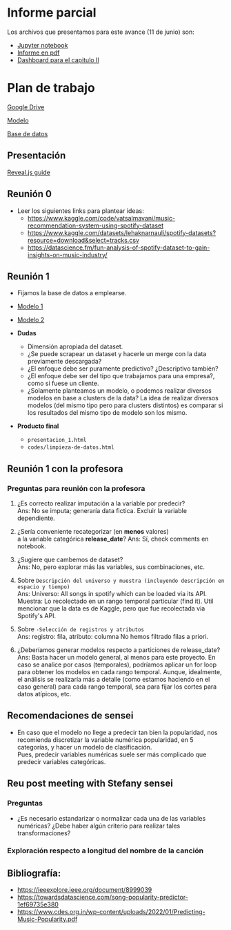 # Informe parcial

Los archivos que presentamos para este avance (11 de junio) son:

- [Jupyter notebook](https://github.com/lucio-cornejo/proyecto-analisis-de-datos-1INF03/blob/main/codes/limpieza_de_datos.ipynb)
- [Informe en pdf](https://github.com/lucio-cornejo/proyecto-analisis-de-datos-1INF03/blob/main/informes/informe_01.pdf)
- [Dashboard para el capitulo II](https://lucio-cornejo.shinyapps.io/chapter-II-dashboard-INF03/#)


# Plan de trabajo

[Google Drive](https://drive.google.com/drive/folders/17FhWbmf-yrM_O8_6QcMLvTLurjviZqyu)

[Modelo](https://www.kaggle.com/datasets/lehaknarnauli/spotify-datasets)

[Base de datos](https://www.kaggle.com/datasets/yamaerenay/spotify-dataset-19212020-600k-tracks?resource=download)

## Presentación

[Reveal.js guide](https://quarto.org/docs/presentations/revealjs/)

## Reunión 0

- Leer los siguientes links para plantear ideas:
    - <https://www.kaggle.com/code/vatsalmavani/music-recommendation-system-using-spotify-dataset>
    - <https://www.kaggle.com/datasets/lehaknarnauli/spotify-datasets?resource=download&select=tracks.csv>
    - <https://datascience.fm/fun-analysis-of-spotify-dataset-to-gain-insights-on-music-industry/>

## Reunión 1

- Fijamos la base de datos a emplearse.

- [Modelo 1](https://adrian-mb97.medium.com/predicting-the-odds-a-song-of-reaching-the-billboard-hot-100-d48776da386b)

- [Modelo 2](https://github.com/jesperhemmingsson/Spotify-EDA)

- **Dudas** 
    - Dimensión apropiada del dataset.
    - ¿Se puede scrapear un dataset y 
    hacerle un merge con la data previamente descargada?
    - ¿El enfoque debe ser puramente predictivo? ¿Descriptivo también?
    - ¿El enfoque debe ser del tipo que trabajamos para una empresa?, como si fuese un cliente.
    - ¿Solamente planteamos un modelo, o podemos realizar diversos modelos en base a clusters de la data? 
    La idea de realizar diversos modelos (del mismo tipo pero para clusters distintos) es comparar si los resultados del mismo tipo de modelo son los mismo. 

- **Producto final**
    - `presentacion_1.html` 
    - `codes/limpieza-de-datos.html` 

## Reunión 1 con la profesora

### Preguntas para reunión con la profesora

1. ¿Es correcto realizar imputación a la variable por predecir? \
  Ans: No se imputa; generaría data fictica.
       Excluir la variable dependiente.

1. ¿Sería conveniente recategorizar (en **menos** valores) \
a la variable categórica **release_date**?
  Ans: Sí, check comments en notebook.

1. ¿Sugiere que cambemos de dataset? \
  Ans: No, pero explorar más las variables, sus combinaciones, etc.

1. Sobre `Descripción del universo y muestra (incluyendo descripción en espacio y tiempo)` \
  Ans:
      Universo: All songs in spotify which can be loaded via its API.
      Muestra: Lo recolectado en un rango temporal particular (find it).
      Util mencionar que la data es de Kaggle, pero que fue recolectada via Spotify's API.

1. Sobre `-Selección de registros y atributos` \
  Ans:
    registro: fila, atributo: columna
    No hemos filtrado filas a priori.

1. ¿Deberíamos generar modelos respecto a particiones de release_date? \
  Ans: Basta hacer un modelo general, al menos para este proyecto.
       En caso se analice por casos (temporales), podríamos aplicar
       un for loop para obtener los modelos en cada rango temporal.
       Aunque, idealmente, el análisis se realizaría más a detalle
       (como estamos haciendo en el caso general) para cada rango temporal,
       sea para fijar los cortes para datos atípicos, etc.

## Recomendaciones de sensei

- En caso que el modelo no llege a predecir tan bien la popularidad,
nos recomienda discretizar la variable numérica popularidad, en 5 
categorías, y hacer un modelo de clasificación. \
Pues, predecir variables numéricas suele ser más complicado
que predecir variables categóricas.

## Reu post meeting with Stefany sensei

### Preguntas

- ¿Es necesario estandarizar o normalizar cada una de 
las variables numéricas? ¿Debe haber algún criterio
para realizar tales transformaciones?

### Exploración respecto a longitud del nombre de la canción



## Bibliografía:

- https://ieeexplore.ieee.org/document/8999039
- https://towardsdatascience.com/song-popularity-predictor-1ef69735e380
- https://www.cdes.org.in/wp-content/uploads/2022/01/Predicting-Music-Popularity.pdf

